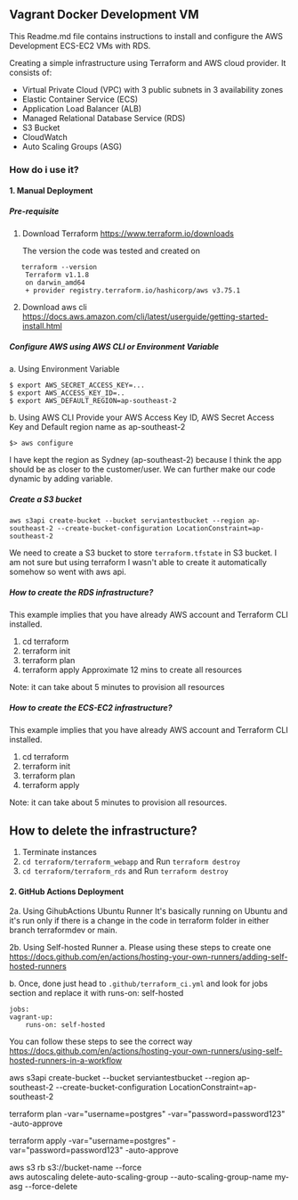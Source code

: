 ## Vagrant Docker Development VM

This Readme.md file contains instructions to install and configure the AWS Development ECS-EC2 VMs with RDS.

Creating a simple infrastructure using Terraform and AWS cloud provider. It consists of:
- Virtual Private Cloud (VPC) with 3 public subnets in 3 availability zones
- Elastic Container Service (ECS)
- Application Load Balancer (ALB)
- Managed Relational Database Service (RDS)
- S3 Bucket
- CloudWatch
- Auto Scaling Groups (ASG)


### How do i use it? 

#### 1. Manual Deployment

##### Pre-requisite
1. Download Terraform
   https://www.terraform.io/downloads 

   The version the code was tested and created on
```
   terraform --version
    Terraform v1.1.8
    on darwin_amd64
    + provider registry.terraform.io/hashicorp/aws v3.75.1
```
2. Download aws cli
   https://docs.aws.amazon.com/cli/latest/userguide/getting-started-install.html 

##### Configure AWS using AWS CLI or Environment Variable

a. Using Environment Variable
```
$ export AWS_SECRET_ACCESS_KEY=...
$ export AWS_ACCESS_KEY_ID=..
$ export AWS_DEFAULT_REGION=ap-southeast-2
```

b. Using AWS CLI
Provide your AWS Access Key ID, AWS Secret Access Key and Default region name as ap-southeast-2
```
$> aws configure
```
I have kept the region as Sydney (ap-southeast-2) because I think the app should be as closer to the customer/user. We can further make our code dynamic by adding variable.
##### Create a S3 bucket
```
aws s3api create-bucket --bucket serviantestbucket --region ap-southeast-2 --create-bucket-configuration LocationConstraint=ap-southeast-2
```
We need to create a S3 bucket to store ```terraform.tfstate``` in S3 bucket. I am not sure but using terraform I wasn't able to create it automatically somehow so went with aws api.
##### How to create the RDS infrastructure?
This example implies that you have already AWS account and Terraform CLI installed.
1. cd terraform
2. terraform init
3. terraform plan
4. terraform apply
   Approximate 12 mins to create all resources

Note: it can take about 5 minutes to provision all resources
##### How to create the ECS-EC2 infrastructure?
This example implies that you have already AWS account and Terraform CLI installed.
1. cd terraform
2. terraform init
3. terraform plan
4. terraform apply

Note: it can take about 5 minutes to provision all resources.
## How to delete the infrastructure?
1. Terminate instances
2. `cd terraform/terraform_webapp` and Run `terraform destroy`
2. `cd terraform/terraform_rds` and Run `terraform destroy`
#### 2. GitHub Actions Deployment
 
2a. Using GihubActions Ubuntu Runner
    It's basically running on Ubuntu and it's run only if there is a change in the code in terraform folder in either branch terraformdev or main.

2b. Using Self-hosted Runner
  a. Please using these steps to create one https://docs.github.com/en/actions/hosting-your-own-runners/adding-self-hosted-runners 

  b. Once, done just head to ```.github/terraform_ci.yml``` and look for jobs section and replace it with runs-on: self-hosted

```
jobs:
vagrant-up:
    runs-on: self-hosted
```
  You can follow these steps to see the correct way https://docs.github.com/en/actions/hosting-your-own-runners/using-self-hosted-runners-in-a-workflow 





aws s3api create-bucket --bucket serviantestbucket --region ap-southeast-2 --create-bucket-configuration LocationConstraint=ap-southeast-2

terraform plan -var="username=postgres" -var="password=password123"  -auto-approve

terraform apply -var="username=postgres" -var="password=password123"  -auto-approve

aws s3 rb s3://bucket-name --force  
aws autoscaling delete-auto-scaling-group --auto-scaling-group-name my-asg --force-delete
